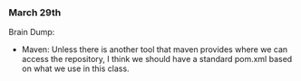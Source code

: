 ### March 29th
Brain Dump:

* Maven: Unless there is another tool that maven provides where we can access the repository, I think we should have a standard pom.xml based on what we use in this class.